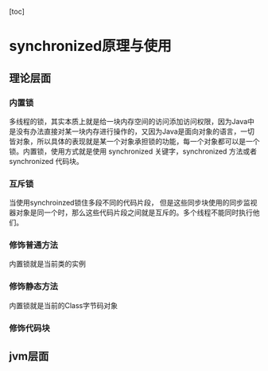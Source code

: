 [toc]

# synchronized原理与使用

## 理论层面

### 内置锁

多线程的锁，其实本质上就是给一块内存空间的访问添加访问权限，因为Java中是没有办法直接对某一块内存进行操作的，又因为Java是面向对象的语言，一切皆对象，所以具体的表现就是某一个对象承担锁的功能，每一个对象都可以是一个锁。内置锁，使用方式就是使用 synchronized 关键字，synchronized 方法或者 synchronized 代码块。

### 互斥锁

当使用synchroinzed锁住多段不同的代码片段， 但是这些同步块使用的同步监视器对象是同一个时，那么这些代码片段之间就是互斥的。多个线程不能同时执行他们。

### 修饰普通方法

内置锁就是当前类的实例

### 修饰静态方法

内置锁就是当前的Class字节码对象

### 修饰代码块



## jvm层面
